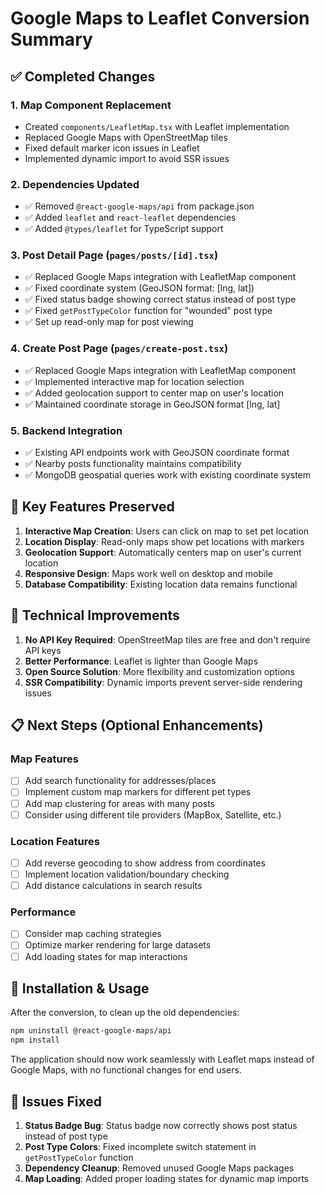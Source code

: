 # Google Maps to Leaflet Conversion Summary

## ✅ Completed Changes

### 1. **Map Component Replacement**
- Created `components/LeafletMap.tsx` with Leaflet implementation
- Replaced Google Maps with OpenStreetMap tiles
- Fixed default marker icon issues in Leaflet
- Implemented dynamic import to avoid SSR issues

### 2. **Dependencies Updated** 
- ✅ Removed `@react-google-maps/api` from package.json
- ✅ Added `leaflet` and `react-leaflet` dependencies  
- ✅ Added `@types/leaflet` for TypeScript support

### 3. **Post Detail Page (`pages/posts/[id].tsx`)**
- ✅ Replaced Google Maps integration with LeafletMap component
- ✅ Fixed coordinate system (GeoJSON format: [lng, lat])
- ✅ Fixed status badge showing correct status instead of post type
- ✅ Fixed `getPostTypeColor` function for "wounded" post type
- ✅ Set up read-only map for post viewing

### 4. **Create Post Page (`pages/create-post.tsx`)**
- ✅ Replaced Google Maps integration with LeafletMap component
- ✅ Implemented interactive map for location selection
- ✅ Added geolocation support to center map on user's location
- ✅ Maintained coordinate storage in GeoJSON format [lng, lat]

### 5. **Backend Integration**
- ✅ Existing API endpoints work with GeoJSON coordinate format
- ✅ Nearby posts functionality maintains compatibility
- ✅ MongoDB geospatial queries work with existing coordinate system

## 🎯 Key Features Preserved

1. **Interactive Map Creation**: Users can click on map to set pet location
2. **Location Display**: Read-only maps show pet locations with markers
3. **Geolocation Support**: Automatically centers map on user's current location
4. **Responsive Design**: Maps work well on desktop and mobile
5. **Database Compatibility**: Existing location data remains functional

## 🔧 Technical Improvements

1. **No API Key Required**: OpenStreetMap tiles are free and don't require API keys
2. **Better Performance**: Leaflet is lighter than Google Maps
3. **Open Source Solution**: More flexibility and customization options
4. **SSR Compatibility**: Dynamic imports prevent server-side rendering issues

## 📋 Next Steps (Optional Enhancements)

### Map Features
- [ ] Add search functionality for addresses/places
- [ ] Implement custom map markers for different pet types
- [ ] Add map clustering for areas with many posts
- [ ] Consider using different tile providers (MapBox, Satellite, etc.)

### Location Features  
- [ ] Add reverse geocoding to show address from coordinates
- [ ] Implement location validation/boundary checking
- [ ] Add distance calculations in search results

### Performance
- [ ] Consider map caching strategies
- [ ] Optimize marker rendering for large datasets
- [ ] Add loading states for map interactions

## 🚀 Installation & Usage

After the conversion, to clean up the old dependencies:

```bash
npm uninstall @react-google-maps/api
npm install
```

The application should now work seamlessly with Leaflet maps instead of Google Maps, with no functional changes for end users.

## 🐛 Issues Fixed

1. **Status Badge Bug**: Status badge now correctly shows post status instead of post type
2. **Post Type Colors**: Fixed incomplete switch statement in `getPostTypeColor` function
3. **Dependency Cleanup**: Removed unused Google Maps packages
4. **Map Loading**: Added proper loading states for dynamic map imports
